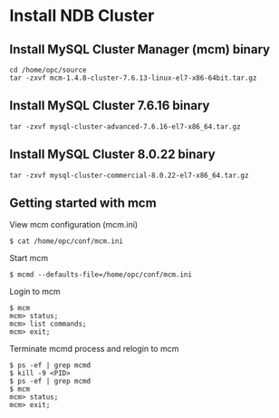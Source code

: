 # Install NDB Cluster
## Install MySQL Cluster Manager (mcm) binary
```
cd /home/opc/source
tar -zxvf mcm-1.4.8-cluster-7.6.13-linux-el7-x86-64bit.tar.gz 
```
## Install MySQL Cluster 7.6.16 binary
```
tar -zxvf mysql-cluster-advanced-7.6.16-el7-x86_64.tar.gz
```
## Install MySQL Cluster 8.0.22 binary
```
tar -zxvf mysql-cluster-commercial-8.0.22-el7-x86_64.tar.gz
```
## Getting started with mcm
View mcm configuration (mcm.ini)
```
$ cat /home/opc/conf/mcm.ini
```
Start mcm
```
$ mcmd --defaults-file=/home/opc/conf/mcm.ini
```
Login to mcm
```
$ mcm
mcm> status;
mcm> list commands;
mcm> exit;
```
Terminate mcmd process and relogin to mcm
```
$ ps -ef | grep mcmd
$ kill -9 <PID>
$ ps -ef | grep mcmd
$ mcm
mcm> status;
mcm> exit;
```
